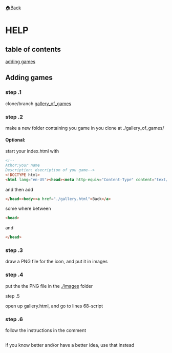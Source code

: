 <a href="./README.md">🏠Back</a>
<h1>HELP</h1>
<h2 id="table">table of contents</h2><div class="contents">
<a href="#add_games">adding games</a><br>
</div>
<h2>Adding games</h2>
<div id="add_games">
<h3 id="1">step .1</h3>
<p>clone/branch <a href="https://github.com/e-rairigh/gallery_of_games">gallery_of_games</a></p>
<h3 id="2">step .2</h3>
<p>make a new folder containing you game in you clone at ./gallery_of_games/</p>
<h4>Optional:</h4><p>start your index.html with</p>
                
```html
<!--
Athor:your name
Description: dsecription of you game-->
<!DOCTYPE html>
<html lang="en-US"><head><meta http-equiv="Content-Type" content="text/html; charset=UTF-8">
```
                
<p>and then add 
    
```html
</head><body><a href="./gallery.html">Back</a>
```
some where between
```html
<head>
```
and
```html
</head>
```
</p>
<h3 id="3">step .3</h3>
<p>draw a PNG file for the icon, and put it in images</p>
<h3 id="4">step .4</h3>
<p>put the the PNG file in the <a href="./images/">./images</a> folder</p>
<h id="5">step .5</h3>
<p>open up gallery.html, and go to lines 68-script</p>
<h3 id="6">step .6</h3>
<p>follow the instructions in the comment</p>
</div>
<h2></h2>
<footer>if you know better and/or have a better idea, use that instead</footer>
